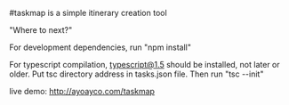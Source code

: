 #taskmap is a simple itinerary creation tool

"Where to next?"

For development dependencies, run "npm install"

For typescript compilation, typescript@1.5 should be installed, not later or older. Put tsc directory address in tasks.json file. Then run "tsc --init"

live demo: http://ayoayco.com/taskmap